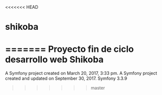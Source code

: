 <<<<<<< HEAD
# shikoba
=======
Proyecto fin de ciclo desarrollo web
Shikoba
===========

A Symfony project created on March 20, 2017, 3:33 pm.
A Symfony project created and updated on September 30, 2017.
Symfony 3.3.9
>>>>>>> master

